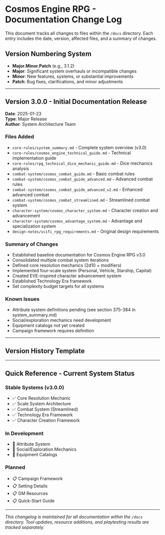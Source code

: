 # Cosmos Engine RPG - Documentation Change Log

This document tracks all changes to files within the `/docs` directory. Each entry includes the date, version, affected files, and a summary of changes.

## Version Numbering System
- **Major.Minor.Patch** (e.g., 3.1.2)
- **Major**: Significant system overhauls or incompatible changes
- **Minor**: New features, systems, or substantial improvements
- **Patch**: Bug fixes, clarifications, and minor adjustments

---

## Version 3.0.0 - Initial Documentation Release
**Date**: 2025-01-23  
**Type**: Major Release  
**Author**: System Architecture Team

### Files Added
- `core-rules/system_summary.md` - Complete system overview (v3.0)
- `core-rules/cosmos_engine_technical_guide.md` - Technical implementation guide
- `core-rules/rpg_technical_dice_mechanic_guide.md` - Dice mechanics analysis
- `combat-system/cosmos_combat_guide.md` - Basic combat rules
- `combat-system/cosmos_combat_guide_advanced.md` - Advanced combat rules
- `combat-system/cosmos_combat_guide_advanced_v2.md` - Enhanced advanced combat
- `combat-system/cosmos_combat_streamlined.md` - Streamlined combat system
- `character-system/cosmos_character_system.md` - Character creation and advancement
- `character-system/cosmos_advantage_system.md` - Advantage and specialization system
- `design-notes/scifi_rpg_requirements.md` - Original design requirements

### Summary of Changes
- Established baseline documentation for Cosmos Engine RPG v3.0
- Consolidated multiple combat system iterations
- Defined core resolution mechanics (2d10 + modifiers)
- Implemented four-scale system (Personal, Vehicle, Starship, Capital)
- Created EVE-inspired character advancement system
- Established Technology Era framework
- Set complexity budget targets for all systems

### Known Issues
- Attribute system definitions pending (see section 375-384 in system_summary.md)
- Social/exploration mechanics need development
- Equipment catalogs not yet created
- Campaign framework requires definition

---

## Version History Template

<!--
## Version X.Y.Z - [Release Name]
**Date**: YYYY-MM-DD  
**Type**: Major|Minor|Patch  
**Author**: [Name/Team]

### Files Added
- `path/filename.md` - Brief description

### Files Modified
- `path/filename.md` - Summary of changes
  - Specific change 1
  - Specific change 2

### Files Removed
- `path/filename.md` - Reason for removal

### Summary of Changes
[Overall description of what this version accomplishes]

### Breaking Changes
[List any changes that break compatibility with previous versions]

### Migration Notes
[Instructions for updating from previous version]

### Known Issues
[Any known problems or limitations]
-->

---

## Quick Reference - Current System Status

### Stable Systems (v3.0.0)
- ✅ Core Resolution Mechanic
- ✅ Scale System Architecture  
- ✅ Combat System (Streamlined)
- ✅ Technology Era Framework
- ✅ Character Creation Framework

### In Development
- 🔧 Attribute System
- 🔧 Social/Exploration Mechanics
- 🔧 Equipment Catalogs

### Planned
- 📋 Campaign Framework
- 📋 Setting Details
- 📋 GM Resources
- 📋 Quick-Start Guide

---

*This changelog is maintained for all documentation within the `/docs` directory. Tool updates, resource additions, and playtesting results are tracked separately.*